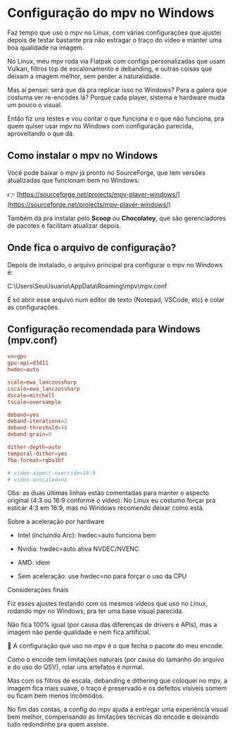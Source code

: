 # Configuração do mpv no Windows

Faz tempo que uso o mpv no Linux, com várias configurações que ajustei depois de testar bastante pra não estragar o traço do vídeo e manter uma boa qualidade na imagem.

No Linux, meu mpv roda via Flatpak com configs personalizadas que usam Vulkan, filtros top de escalonamento e debanding, e outras coisas que deixam a imagem melhor, sem perder a naturalidade.

Mas aí pensei: será que dá pra replicar isso no Windows? Para a galera que costuma ver re-encodes lá? Porque cada player, sistema e hardware muda um pouco o visual.

Então fiz uns testes e vou contar o que funciona e o que não funciona, pra quem quiser usar mpv no Windows com configuração parecida, aproveitando o que dá.

## Como instalar o mpv no Windows

Você pode baixar o mpv já pronto no SourceForge, que tem versões atualizadas que funcionam bem no Windows:

👉 [https://sourceforge.net/projects/mpv-player-windows/](https://sourceforge.net/projects/mpv-player-windows/)

Também dá pra instalar pelo **Scoop** ou **Chocolatey**, que são gerenciadores de pacotes e facilitam atualizar depois.

## Onde fica o arquivo de configuração?

Depois de instalado, o arquivo principal pra configurar o mpv no Windows é:

C:\Users\SeuUsuario\AppData\Roaming\mpv\mpv.conf


É só abrir esse arquivo num editor de texto (Notepad, VSCode, etc) e colar as configurações.

## Configuração recomendada para Windows (mpv.conf)

```conf
vo=gpu
gpu-api=d3d11
hwdec=auto

scale=ewa_lanczossharp
cscale=ewa_lanczossharp
dscale=mitchell
tscale=oversample

deband=yes
deband-iterations=2
deband-threshold=48
deband-grain=0

dither-depth=auto
temporal-dither=yes
fbo-format=rgba16f

# video-aspect-override=16:9
# video-unscaled=no
```
Obs: as duas últimas linhas estão comentadas para manter o aspecto original (4:3 ou 16:9 conforme o vídeo). No Linux eu costumo forçar pra esticar 4:3 em 16:9, mas no Windows recomendo deixar como está.

Sobre a aceleração por hardware

* Intel (incluindo Arc): hwdec=auto funciona bem

* Nvidia: hwdec=auto ativa NVDEC/NVENC

* AMD: idem

* Sem aceleração: use hwdec=no para forçar o uso da CPU

Considerações finais

Fiz esses ajustes testando com os mesmos vídeos que uso no Linux, rodando mpv no Windows, pra ter uma base visual parecida.

Não fica 100% igual (por causa das diferenças de drivers e APIs), mas a imagem não perde qualidade e nem fica artificial.



🧩 A configuração que uso no mpv é o que fecha o pacote do meu encode.

Como o encode tem limitações naturais (por causa do tamanho do arquivo e do uso do QSV), rolar uns artefatos é normal.

Mas com os filtros de escala, debanding e dithering que coloquei no mpv, a imagem fica mais suave, o traço é preservado e os defeitos visíveis somem ou ficam bem menos incômodos.

No fim das contas, a config do mpv ajuda a entregar uma experiência visual bem melhor, compensando as limitações técnicas do encode e deixando tudo redondinho pra quem assiste.

